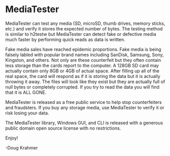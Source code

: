# MediaTester
MediaTester can test any media (SD, microSD, thumb drives, memory sticks, etc.) and verify it stores the expected number of bytes. The testing method is similar to h2testw but MediaTester can detect fake or defective media much faster by performing quick reads as data is written.

Fake media sales have reached epidemic proportions. Fake media is being falsely labled with popular brand names including SanDisk, Samsung, Sony, Kingston, and others. Not only are these counterfeit but they often contain less storage than the cards report to the computer. A 128GB SD card may actually contain only 8GB or 4GB of actual space. After filling up all of the real space, the card will respond as if it is storing the data but it is actually throwing it away. The files will look like they exist but they are actually full of null bytes or completely corrupted. If you try to read the data you will find that it is ALL GONE.

MediaTester is released as a free public service to help stop counterfeiters and fraudsters. If you buy any storage media, use MediaTester to verify it or risk losing your data.

The MediaTester library, Windows GUI, and CLI is released with a generous public domain open source license with no restrictions.

Enjoy!

-Doug Krahmer

